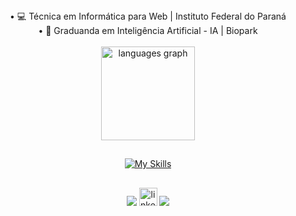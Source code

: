 
<div align="center">
• 💻 Técnica em Informática para Web | Instituto Federal do Paraná
<BR>
• 📔 Graduanda em Inteligência Artificial - IA | Biopark
<BR><BR>
  

<img src="https://github-readme-stats.vercel.app/api/top-langs?username=TainaDr&locale=en&hide_title=false&layout=compact&card_width=320&langs_count=5&theme=dracula&hide_border=false&order=2" height="150" alt="languages graph"  />
</div>

##

<p align="center">
  <a href="https://skillicons.dev">
    <img src="https://skillicons.dev/icons?i=css,html,js,dart,rust,typescript,flutter,vue,figma,github,mysql,py" alt="My Skills" />
  </a>
</p>

##

<div align="center">
<a href="https://www.instagram.com/_tainadreissig/" target="_blank"><img src="https://img.shields.io/badge/-Instagram-%23E4405F?style=for-the-badge&logo=instagram&logoColor=pink" target="_blank"></a>
<a href="www.linkedin.com/in/tainá-leandra-dreissig-159593185"> <img  src="https://raw.githubusercontent.com/maurodesouza/profile-readme-generator/master/src/assets/icons/social/linkedin/default.svg" width="29" height="29" alt="linkedin logo"  /></a>
<a href = "mailto:taina.dreissig14@gmail.com"><img src="https://img.shields.io/badge/-Gmail-%23333?style=for-the-badge&logo=gmail&logoColor=red" target="_blank"></a>
</div>


